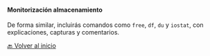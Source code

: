 #### Monitorización almacenamiento
De forma similar, incluirás comandos como `free`, `df`, `du` y `iostat`, con explicaciones, capturas y comentarios.


[🔙 Volver al inicio](https://github.com/HoracioGG/Monitorizacion/blob/main/README.md)
